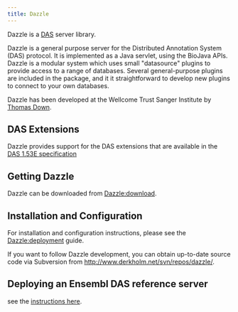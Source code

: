 ```yaml
---
title: Dazzle
---
```


Dazzle is a [DAS](http://www.biodas.org) server library.

Dazzle is a general purpose server for the Distributed Annotation System
(DAS) protocol. It is implemented as a Java servlet, using the BioJava
APIs. Dazzle is a modular system which uses small "datasource" plugins
to provide access to a range of databases. Several general-purpose
plugins are included in the package, and it it straightforward to
develop new plugins to connect to your own databases.

Dazzle has been developed at the Wellcome Trust Sanger Institute by
[Thomas Down](Thomas_Down "wikilink").

DAS Extensions
--------------

Dazzle provides support for the DAS extensions that are available in the
[DAS 1.53E specification](http://www.dasregistry.org/spec_1.53E.jsp)

Getting Dazzle
--------------

Dazzle can be downloaded from <Dazzle:download>.

Installation and Configuration
------------------------------

For installation and configuration instructions, please see the
<Dazzle:deployment> guide.

If you want to follow Dazzle development, you can obtain up-to-date
source code via Subversion from
[<http://www.derkholm.net/svn/repos/dazzle/>](http://www.derkholm.net/svn/repos/dazzle/).

Deploying an Ensembl DAS reference server
-----------------------------------------

see the [instructions here](Dazzle:Ensembl "wikilink").
